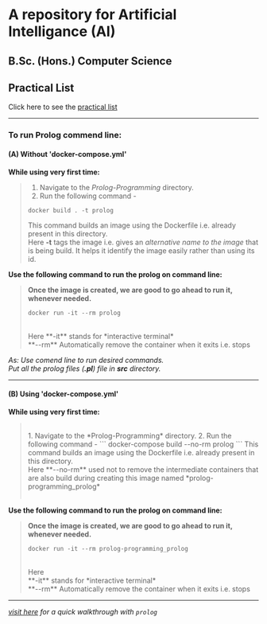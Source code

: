 # A repository for Artificial Intelligance (AI)   
## B.Sc. (Hons.) Computer Science  

## Practical List    
Click here to see the [practical list](Prolog-Programming/src/practicals/LIST%20OF%20PRACTICALS%20SEM%20VI.pdf)    

---

### To run Prolog commend line:  
  
#### (A) Without 'docker-compose.yml'  
__While using very first time:__ 

> 1. Navigate to the *Prolog-Programming* directory.   
> 2. Run the following command -  
> ```  
> docker build . -t prolog  
> ```  
> This command builds an image using the Dockerfile i.e. already present in this directory.  
> Here **-t** tags the image i.e. gives an *alternative name to the image* that is being build. It helps it identify the image easily rather than using its id.  

__Use the following command to run the prolog on command line:__ <br />
> **Once the image is created, we are good to go ahead to run it, whenever needed.** <br />
> ```
> docker run -it --rm prolog
> ```
>  <br />
> Here
>     **-it** stands for *interactive terminal* <br />
>     **--rm** Automatically remove the container when it exits i.e. stops <br />
>

_As: Use comend line to run desired commands._ <br />
_Put all the prolog files (**.pl**) file in **src** directory._ <br />

<hr />

#### (B) Using 'docker-compose.yml'
__While using very first time:__ <br />
> <br />
> 1. Navigate to the *Prolog-Programming* directory.
> 2. Run the following command -
> ```
> docker-compose build --no-rm prolog
> ```
> This command builds an image using the Dockerfile i.e. already present in this directory. <br />
> Here **--no-rm** used not to remove the intermediate containers that are also build during creating this image named *prolog-programming_prolog* <br />
>  <br />
__Use the following command to run the prolog on command line:__ <br />
> **Once the image is created, we are good to go ahead to run it, whenever needed.** <br />
> ```
> docker run -it --rm prolog-programming_prolog
> ```
>  <br />
> Here <br />
>     **-it** stands for *interactive terminal* <br />
>     **--rm** Automatically remove the container when it exits i.e. stops <br />
>

<hr />

[_visit here_](Prolog-Programming) _for a quick walkthrough with ```prolog```_
